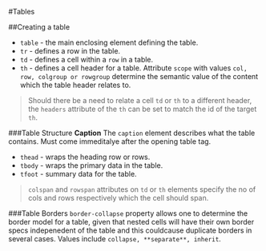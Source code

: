 #Tables

##Creating a table
* `table` - the main enclosing element defining the table.
* `tr` - defines a row in the table.
* `td` - defines a cell within a `row` in a table.
* `th` - defines a cell header for a table. Attribute `scope` with values `col, row, colgroup or rowgroup` determine the semantic value of the content which the table header relates to.

> Should there be a need to relate a cell `td` or `th` to a different header, the `headers` attribute of the `th` can be set to match the id of the target `th`.

###Table Structure
**Caption**
The `caption` element describes what the table contains. Must come immeditalye after the opening table tag.

* `thead` - wraps the heading row or rows.
* `tbody` - wraps the primary data in the table.
* `tfoot` - summary data for the table.

> `colspan` and `rowspan` attributes on `td` or `th` elements specify the no of cols and rows respectively which the cell should span.

###Table Borders
`border-collapse` property allows one to determine the border model for a table, given that nested cells will have their own border specs indepenedent of the table and this couldcause duplicate borders in several cases.
Values include `collapse, **separate**, inherit`.
